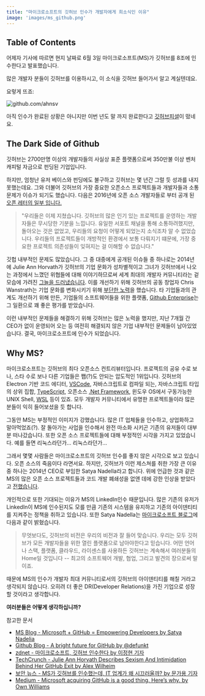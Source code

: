 ```yaml
---
title: "마이크로소프트의 깃허브 인수가 개발자에게 희소식인 이유"
image: 'images/ms_github.png'
---
```


## Table of Contents
<!-- toc -->

어제자 기사에 따르면 현지 날짜로 6월 3일 마이크로소프트(MS)가 깃허브를 8조에 인수한다고 발표했습니다. 

많은 개발자 분들이 깃허브를 이용하시고, 이 소식을 깃허브 들어가서 알고 계실텐데요.

요렇게 뜨죠:

![github.com/ahnsv](/images/github.com_ahnsv.png)

아직 인수가 완료된 상황은 아니지만 이번 년도 말 까지 완료한다고 [깃허브피셜](https://blog.github.com/2018-06-04-github-microsoft/)이 떴네요.

## The Dark Side of Github

깃허브는 2700만명 이상의 개발자들의 사실상 표준 플랫폼으로써 350만불 이상 벤처 캐피털 자금으로 펀딩된 기업입니다. 

하지만, 엄청난 유저 베이스와 펀딩에도 불구하고 깃허브는 몇 년간 그럴 듯 성과를 내지 못했는데요. 그와 더불어 깃허브의 가장 중요한 오픈소스 프로젝트들과 개발자들과 소통 문제가 이슈가 되기도 했습니다. 다음은 2016년에 오픈 소스 개발자들로 부터 공개 된 [오픈 레터의 일부 입니다.](https://github.com/dear-github/dear-github) 

> "우리들은 이제 지쳤습니다. 깃허브의 많은 인기 있는 프로젝트를 운영하는 개발자들은 무시당한 기분을 느낍니다. 유일한 서포트 채널을 통해 소통하려했지만, 돌아오는 것은 없었고, 우리들의 요청이 어떻게 되었는지 소식조차 알 수 없었습니다. 우리들의 프로젝트들이 개방적인 환경에서 보통 다뤄지기 떄문에, 가장 중요한 프로젝트 의존성들이 잊혀지는 걸 이해할 수 없습니다."

깃헙 내부적인 문제도 많았습니다. 그 중 대중에게 공개된 이슈들 중 하나로는 2014년에 Julie Ann Horvath가 깃허브의 기업 문화가 성차별적이고 그녀가 깃허브에서 나오는 과정에서 느꼈던 위협들에 대해 이야기하므로써 세계 최대의 개발자 커뮤니티라는 겉모습에 가려진 [그늘을 드러냈습니다](https://techcrunch.com/2014/03/15/julie-ann-horvath-describes-sexism-and-intimidation-behind-her-github-exit/). 이를 개선하기 위해 깃허브의 공동 창업자 Chris Wanstrath는 기업 문화를 변화시키기 위해 [부단한 노력](http://uk.businessinsider.com/github-the-full-inside-story-2016-2?international=true&r=UK&IR=T)을 했습니다. 타 기업들과의 관계도 개선하기 위해 만든, 기업들의 소프트웨어들을 위한 플랫폼, [Github Enterprise](https://enterprise.github.com/home)는 그 일환으로 꽤 좋은 평가를 받았습니다.

이런 내부적인 문제들을 해결하기 위해 깃허브는 많은 노력을 했지만, 지난 7개월 간 CEO가 없이 운영되어 오는 등 여전히 해결되지 않은 기업 내부적인 문제들이 남아있었습니다. 결국, 마이크로소프트에 인수가 되었습니다.

## Why MS?
마이크로소프트는 깃허브의 최다 오픈소스 컨트리뷰터입니다. 프로젝트의 공유 수로 보나, 스타 수로 보나 다른 기업들은 쨉(?)도 안되는 압도적인 1위입니다. 깃허브의 Electron 기반 코드 에디터, [VSCode](https://code.visualstudio.com/), 자바스크립트로 컴파일 되는, 자바스크립트 타입의 상위 집합, [TypeScript](https://github.com/Microsoft/TypeScript), 오픈소스 [.Net Framework](https://github.com/Microsoft/dotnet), 윈도우 OS에서 구동가능한 UNIX Shell, [WSL](https://github.com/Microsoft/WSL) 등이 있죠. 모두 개발자 커뮤니티에서 유명한 프로젝트들이라 많은 분들이 익히 들어보셨을 듯 합니다. 

그동안 MS는 부정적인 이미지가 강했습니다. 많은 IT 업체들을 인수하고, 상업화하고 말아먹었죠(?). 잘 돌아가는 사업을 인수해서 완전 마소화 시키곤 기존의 유저들이 대부분 떠나갔습니다. 또한 오픈 소스 프로젝트들에 대해 부정적인 시각을 가지고 있었습니다. 예를 들면 리눅스라던가... 리눅스라던가...

그래서 몇몇 사람들은 마이크로소프트의 깃허브 인수를 좋지 않은 시각으로 보고 있습니다. 오픈 소스의 죽음이다 라면서요. 하지만, 깃허브가 이런 제스쳐를 취한 가장 큰 이유 중 하나는 2014년 CEO로 부임한 Satya Nadella라고 합니다. 위에 언급한 것과 같은 MS의 많은 오픈 소스 프로젝트들과 코드 개발 폐쇄성을 없앤 데에 강한 인상을 받았다고 [전했습니다](https://www.theverge.com/2018/6/3/17422752/microsoft-github-acquisition-rumors).

개인적으로 또한 기대되는 이유가 MS의 LinkedIn인수 때문입니다. 많은 기존의 유저가 LinkedIn이 MS에 인수된지도 모를 만큼 기존의 시스템을 유지하고 기존의 아이덴티티를 지켜주는 정책을 취하고 있습니다. 또한 Satya Nadella는 [마이크로소프트 블로그](https://blogs.microsoft.com/blog/2018/06/04/microsoft-github-empowering-developers/)에 다음과 같이 밝혔습니다. 

> 무엇보다도, 깃허브의 비전은 우리의 비전과 잘 들어 맞습니다. 우리는 모두 깃허브가 모든 개발자들을 위한 열린 플랫폼으로 남아야한다고 믿습니다. 어떤 언어나 스택, 플랫폼, 클라우드, 라이센스를 사용하든 깃허브는 계속해서 여러분들의 Home일 것입니다 -- 최고의 소프트웨어 개발, 협업, 그리고 발견의 장으로써 말이죠. 

때문에 MS의 인수가 개발자 최대 커뮤니티로서의 깃허브의 아이덴티티를 해칠 거라고 생각되지 않습니다. 오히려 더 좋은 DR(Developer Relations)을 가진 기업으로 성장할 것이라고 생각합니다.

**여러분들은 어떻게 생각하십니까?** 

참고한 문서

* [MS Blog - Microsoft + GitHub = Empowering Developers by Satya Nadelia](https://blogs.microsoft.com/blog/2018/06/04/microsoft-github-empowering-developers/)
* [Github Blog - A bright future for GitHub by @defunkt](https://blog.github.com/2018-06-04-github-microsoft/)
* [zdnet - 마이크로소프트, 깃허브 인수한다 by 이정현 기자](http://www.zdnet.co.kr/news/news_view.asp?artice_id=20180604084605)
* [TechCrunch - Julie Ann Horvath Describes Sexism And Intimidation Behind Her GitHub Exit by Alex Wilheim](https://techcrunch.com/2014/03/15/julie-ann-horvath-describes-sexism-and-intimidation-behind-her-github-exit/)
* [보안 뉴스 - MS가 깃허브를 인수했는데, IT 업계가 왜 시끄러울까? by 문가용 기자](http://www.boannews.com/media/view.asp?idx=70101&utm_source=gaerae.com&utm_campaign=%B0%B3%B9%DF%C0%DA%BD%BA%B7%B4%B4%D9&utm_medium=social)
* [Medium - Microsoft acquiring GitHub is a good thing. Here’s why.
 by Own Williams](https://medium.com/@ow/microsoft-acquiring-github-is-a-good-thing-heres-why-6a6a57eb83ac)
